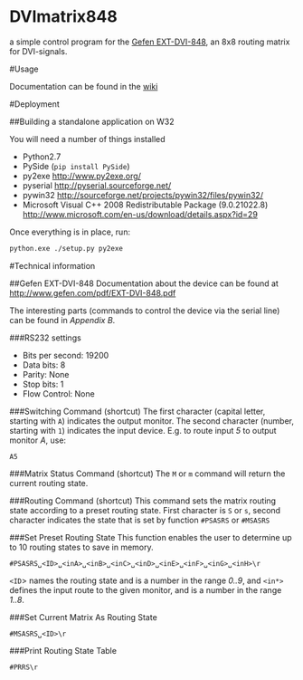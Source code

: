 DVImatrix848
============

a simple control program for the [Gefen EXT-DVI-848](http://www.gefen.com/kvm/ext-dvi-848.jsp?prod_id=5311),
an 8x8 routing matrix for DVI-signals.

#Usage

Documentation can be found in the [wiki](https://github.com/iem-projects/DVImatrix848/wiki)

#Deployment

##Building a standalone application on W32

You will need a number of things installed
- Python2.7
- PySide (`pip install PySide`)
- py2exe http://www.py2exe.org/
- pyserial http://pyserial.sourceforge.net/
- pywin32 http://sourceforge.net/projects/pywin32/files/pywin32/
- Microsoft Visual C++ 2008 Redistributable Package (9.0.21022.8) http://www.microsoft.com/en-us/download/details.aspx?id=29

Once everything is in place, run:

~~~bash
python.exe ./setup.py py2exe
~~~

#Technical information

##Gefen EXT-DVI-848
Documentation about the device can be found at http://www.gefen.com/pdf/EXT-DVI-848.pdf

The interesting parts (commands to control the device via the serial line) can be found in *Appendix B*.

###RS232 settings
- Bits per second: 19200
- Data bits: 8
- Parity: None
- Stop bits: 1
- Flow Control: None

###Switching Command (shortcut)
The first character (capital letter, starting with `A`) indicates the output monitor.
The second character (number, starting with `1`) indicates the input device.
E.g. to route input *5* to output monitor *A*, use:

    A5

###Matrix Status Command (shortcut)
The `M` or `m` command will return the current routing state.

###Routing Command (shortcut)
This command sets the matrix routing state according to a preset routing state.
First character is `S` or `s`, second character indicates the state that is set by
function `#PSASRS` or `#MSASRS`

###Set Preset Routing State
This function enables the user to determine up to 10 routing states to save in
memory.

    #PSASRS␣<ID>␣<inA>␣<inB>␣<inC>␣<inD>␣<inE>␣<inF>␣<inG>␣<inH>\r

`<ID`> names the routing state and is a number in the range *0..9*, and
`<in*>` defines the input route to the given monitor, and is a number in the range *1..8*.

###Set Current Matrix As Routing State

    #MSASRS␣<ID>\r

###Print Routing State Table

    #PRRS\r
